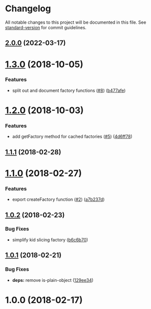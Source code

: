 # Changelog

All notable changes to this project will be documented in this file. See [standard-version](https://github.com/conventional-changelog/standard-version) for commit guidelines.

## [2.0.0](https://github.com/ungoldman/hyperaxe/compare/v1.3.0...v2.0.0) (2022-03-17)

<a name="1.3.0"></a>
# [1.3.0](https://github.com/ungoldman/hyperaxe/compare/v1.2.0...v1.3.0) (2018-10-05)


### Features

* split out and document factory functions ([#8](https://github.com/ungoldman/hyperaxe/issues/8)) ([b477afe](https://github.com/ungoldman/hyperaxe/commit/b477afe))



<a name="1.2.0"></a>
# [1.2.0](https://github.com/ungoldman/hyperaxe/compare/v1.1.1...v1.2.0) (2018-10-03)


### Features

* add getFactory method for cached factories ([#5](https://github.com/ungoldman/hyperaxe/issues/5)) ([4d6ff78](https://github.com/ungoldman/hyperaxe/commit/4d6ff78))



<a name="1.1.1"></a>
## [1.1.1](https://github.com/ungoldman/hyperaxe/compare/v1.1.0...v1.1.1) (2018-02-28)



<a name="1.1.0"></a>
# [1.1.0](https://github.com/ungoldman/hyperaxe/compare/v1.0.2...v1.1.0) (2018-02-27)


### Features

* export createFactory function ([#2](https://github.com/ungoldman/hyperaxe/issues/2)) ([a7b237d](https://github.com/ungoldman/hyperaxe/commit/a7b237d))



<a name="1.0.2"></a>
## [1.0.2](https://github.com/ungoldman/hyperaxe/compare/v1.0.1...v1.0.2) (2018-02-23)


### Bug Fixes

* simplify kid slicing factory ([b6c6b70](https://github.com/ungoldman/hyperaxe/commit/b6c6b70))



<a name="1.0.1"></a>
## [1.0.1](https://github.com/ungoldman/hyperaxe/compare/v1.0.0...v1.0.1) (2018-02-21)


### Bug Fixes

* **deps:** remove is-plain-object ([129ee34](https://github.com/ungoldman/hyperaxe/commit/129ee34))



<a name="1.0.0"></a>
# 1.0.0 (2018-02-17)
